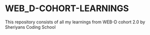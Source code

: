 # WEB_D-COHORT-LEARNINGS
This repository consists of all my learnings from WEB-D cohort 2.0 by Sheriyans Coding School
